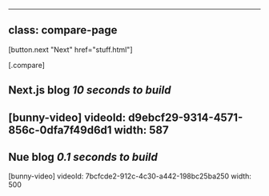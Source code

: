 
---
class: compare-page
---

[button.next "Next" href="stuff.html"]

[.compare]
  ## Next.js blog *10 seconds to build*
  [bunny-video]
    videoId: d9ebcf29-9314-4571-856c-0dfa7f49d6d1
    width: 587
  ---
  ## Nue blog *0.1 seconds to build*
  [bunny-video]
    videoId: 7bcfcde2-912c-4c30-a442-198bc25ba250
    width: 500

